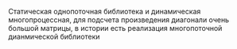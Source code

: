 Статическая однопоточная библиотека и динамическая многопроцессная, для подсчета произведения диагонали очень большой матрицы, в истории есть реализация многопоточной дианмической библиотеки
